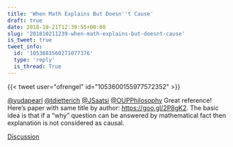 ```yaml
---
title: 'When Math Explains But Doesn''t Cause'
draft: true
date: 2018-10-21T12:39:55+00:00
slug: '201810211239-when-math-explains-but-doesnt-cause'
is_tweet: true
tweet_info:
  id: '1053883560271077376'
  type: 'reply'
  is_thread: True
---
```




{{< tweet user="ofrengel" id="1053600155977572352" >}}

[@yudapearl](https://x.com/yudapearl) [@tdietterich](https://x.com/tdietterich) [@JSaatsi](https://x.com/JSaatsi) [@OUPPhilosophy](https://x.com/OUPPhilosophy) Great reference! Here’s paper with same title by author: <https://goo.gl/2P8gK2>. The basic idea is that if a “why” question can be answered by mathematical fact then explanation is not considered as causal.

[Discussion](https://x.com/sytelus/status/1053883560271077376)

